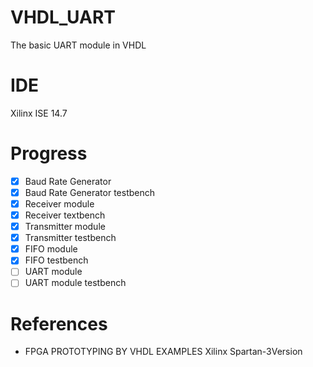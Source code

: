# VHDL_UART

The basic UART module in VHDL

# IDE

Xilinx ISE 14.7

# Progress
- [X] Baud Rate Generator
- [X] Baud Rate Generator testbench
- [X] Receiver module
- [X] Receiver textbench
- [X] Transmitter module
- [X] Transmitter testbench
- [X] FIFO module
- [X] FIFO testbench
- [ ] UART module
- [ ] UART module testbench

# References

* FPGA PROTOTYPING BY VHDL EXAMPLES Xilinx Spartan-3Version
